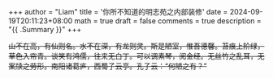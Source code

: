 +++
author = "Liam"
title = '你所不知道的明志苑之内部装修'
date = 2024-09-19T20:11:23+08:00
math = true 
draft = false
comments = true
description = "{{ .Summary }}"
+++

~~山不在高，有仙则名。水不在深，有龙则灵。斯是陋室，惟吾德馨。苔痕上阶绿，草色入帘青。谈笑有鸿儒，往来无白丁。可以调素琴，阅金经。无丝竹之乱耳，无案牍之劳形。南阳诸葛庐，西蜀子云亭。孔子云：“何陋之有？”~~

